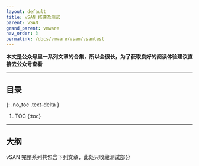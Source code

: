 ```yaml
---
layout: default
title: vSAN 搭建及测试
parent: vSAN
grand_parent: vmware
nav_order: 3
permalink: /docs/vmware/vsan/vsantest
---
```


**本文是公众号里一系列文章的合集，所以会很长，为了获取良好的阅读体验建议直接去公众号查看**

------
## 目录
{: .no_toc .text-delta }

1. TOC
{:toc}

---



## 大纲

vSAN 完整系列共包含下列文章，此处只收藏测试部分